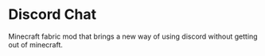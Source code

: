 # Discord Chat

Minecraft fabric mod that brings a new way of using discord without getting out of minecraft.
